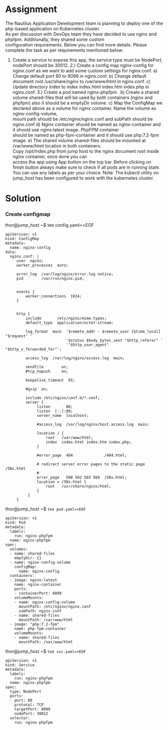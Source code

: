 # Assignment
The Nautilus Application Development team is planning to deploy one of the php-based application on Kubernetes cluster.  
As per discussion with DevOps team they have decided to use nginx and phpfpm. Additionally, they shared some custom  
configuration requirements. Below you can find more details. Please complete the task as per requirements mentioned below:

1) Create a service to expose this app, the service type must be NodePort, nodePort should be 30012.
2.) Create a config map nginx-config for nginx.conf as we want to add some custom settings for nginx.conf.
a) Change default port 80 to 8099 in nginx.conf.
b) Change default document root /usr/share/nginx to /var/www/html in nginx.conf.
c) Update directory index to index index.html index.htm index.php in nginx.conf.
3.) Create a pod named nginx-phpfpm .
b) Create a shared volume shared-files that will be used by both containers (nginx and phpfpm) also it should be a emptyDir volume.
c) Map the ConfigMap we declared above as a volume for nginx container. Name the volume as nginx-config-volume,  
  mount path should be /etc/nginx/nginx.conf and subPath should be nginx.conf
d) Nginx container should be named as nginx-container and it should use nginx:latest image. PhpFPM container  
  should be named as php-fpm-container and it should use php:7.2-fpm image.
e) The shared volume shared-files should be mounted at /var/www/html location in both containers.  
  Copy /opt/index.php from jump host to the nginx document root inside nginx container, once done you can  
  access the app using App button on the top bar.
Before clicking on finish button always make sure to check if all pods are in running state.
You can use any labels as per your choice.
Note: The kubectl utility on jump_host has been configured to work with the kubernetes cluster.

# Solution
### Create configmap
thor@jump_host ~$ tee config.yaml<<EOF
```
apiVersion: v1
kind: ConfigMap
metadata:
  name: nginx-config
data:
  nginx.conf: |
     user  nginx;
     worker_processes  auto;
     
     error_log  /var/log/nginx/error.log notice;
     pid        /var/run/nginx.pid;
     
     
     events {
         worker_connections  1024;
     }
     
     
     http {
         include       /etc/nginx/mime.types;
         default_type  application/octet-stream;
     
         log_format  main  '$remote_addr - $remote_user [$time_local] "$request" '
                           '$status $body_bytes_sent "$http_referer" '
                           '"$http_user_agent" "$http_x_forwarded_for"';
     
         access_log  /var/log/nginx/access.log  main;
     
         sendfile        on;
         #tcp_nopush     on;
     
         keepalive_timeout  65;
     
         #gzip  on;
     
         include /etc/nginx/conf.d/*.conf;
         server {
              listen       80;
              listen  [::]:80;
              server_name  localhost;
          
              #access_log  /var/log/nginx/host.access.log  main;
          
              location / {
                  root   /var/www/html;
                  index  index.html index.htm index.php;
              }
          
              #error_page  404              /404.html;
          
              # redirect server error pages to the static page /50x.html
              #
              error_page   500 502 503 504  /50x.html;
              location = /50x.html {
                  root   /usr/share/nginx/html;
              }
          }
     }
```
thor@jump_host ~$ `tee pod.yaml<<EOF`
```
apiVersion: v1
kind: Pod
metadata:
  labels:
    run: nginx-phpfpm
  name: nginx-phpfpm
spec:
  volumes:
  - name: shared-files
    emptyDir: {}
  - name: nginx-config-volume
    configMap:
      name: nginx-config
  containers:
  - image: nginx:latest
    name: nginx-container
    ports:
    - containerPort: 8099
    volumeMounts:
    - name: nginx-config-volume
      mountPath: /etc/nginx/nginx.conf
      subPath: nginx.conf
    - name: shared-files
      mountPath: /var/www/html
  - image: "php:7.2-fpm"
    name: php-fpm-container
    volumeMounts:
    - name: shared-files
      mountPath: /var/www/html                                       
```
thor@jump_host ~$ `tee svc.yaml<<EOF`
```    
apiVersion: v1
kind: Service
metadata:
  labels:
    run: nginx-phpfpm
  name: nginx-phpfpm
spec:
  type: NodePort
  ports:
  - port: 80
    protocol: TCP
    targetPort: 8099
    nodePort: 30012
  selector:
    run: nginx-phpfpm
```                                     
